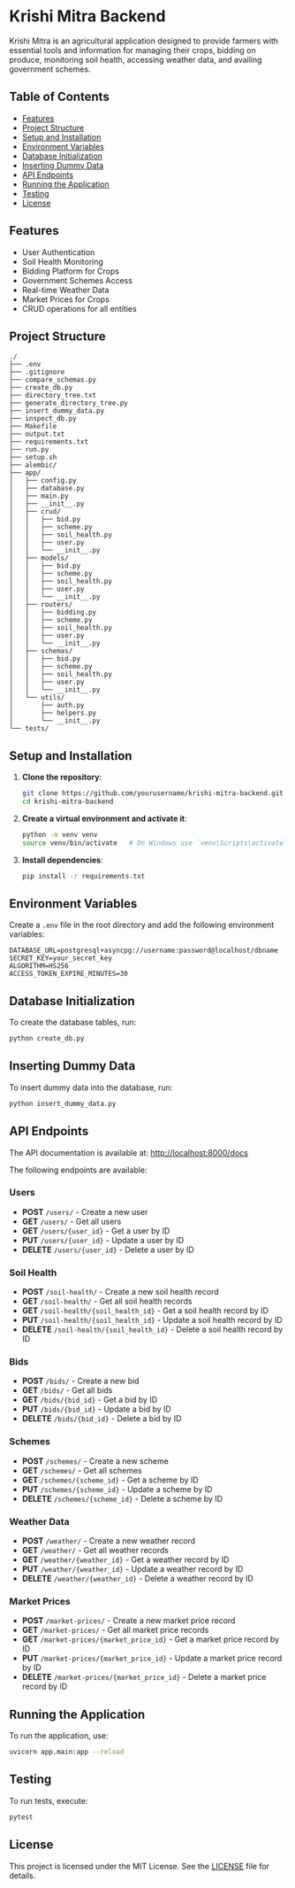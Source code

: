 # Krishi Mitra Backend

Krishi Mitra is an agricultural application designed to provide farmers with essential tools and information for managing their crops, bidding on produce, monitoring soil health, accessing weather data, and availing government schemes.

## Table of Contents

- [Features](#features)
- [Project Structure](#project-structure)
- [Setup and Installation](#setup-and-installation)
- [Environment Variables](#environment-variables)
- [Database Initialization](#database-initialization)
- [Inserting Dummy Data](#inserting-dummy-data)
- [API Endpoints](#api-endpoints)
- [Running the Application](#running-the-application)
- [Testing](#testing)
- [License](#license)

## Features

- User Authentication
- Soil Health Monitoring
- Bidding Platform for Crops
- Government Schemes Access
- Real-time Weather Data
- Market Prices for Crops
- CRUD operations for all entities

## Project Structure

```
./
├── .env
├── .gitignore
├── compare_schemas.py
├── create_db.py
├── directory_tree.txt
├── generate_directory_tree.py
├── insert_dummy_data.py
├── inspect_db.py
├── Makefile
├── output.txt
├── requirements.txt
├── run.py
├── setup.sh
├── alembic/
├── app/
│   ├── config.py
│   ├── database.py
│   ├── main.py
│   ├── __init__.py
│   ├── crud/
│   │   ├── bid.py
│   │   ├── scheme.py
│   │   ├── soil_health.py
│   │   ├── user.py
│   │   └── __init__.py
│   ├── models/
│   │   ├── bid.py
│   │   ├── scheme.py
│   │   ├── soil_health.py
│   │   ├── user.py
│   │   └── __init__.py
│   ├── routers/
│   │   ├── bidding.py
│   │   ├── scheme.py
│   │   ├── soil_health.py
│   │   ├── user.py
│   │   └── __init__.py
│   ├── schemas/
│   │   ├── bid.py
│   │   ├── scheme.py
│   │   ├── soil_health.py
│   │   ├── user.py
│   │   └── __init__.py
│   └── utils/
│       ├── auth.py
│       ├── helpers.py
│       └── __init__.py
└── tests/
```

## Setup and Installation

1. **Clone the repository**:
    ```sh
    git clone https://github.com/yourusername/krishi-mitra-backend.git
    cd krishi-mitra-backend
    ```

2. **Create a virtual environment and activate it**:
    ```sh
    python -m venv venv
    source venv/bin/activate   # On Windows use `venv\Scripts\activate`
    ```

3. **Install dependencies**:
    ```sh
    pip install -r requirements.txt
    ```

## Environment Variables

Create a `.env` file in the root directory and add the following environment variables:

```
DATABASE_URL=postgresql+asyncpg://username:password@localhost/dbname
SECRET_KEY=your_secret_key
ALGORITHM=HS256
ACCESS_TOKEN_EXPIRE_MINUTES=30
```

## Database Initialization

To create the database tables, run:

```sh
python create_db.py
```

## Inserting Dummy Data

To insert dummy data into the database, run:

```sh
python insert_dummy_data.py
```

## API Endpoints

The API documentation is available at: [http://localhost:8000/docs](http://localhost:8000/docs)

The following endpoints are available:

### Users

- **POST** `/users/` - Create a new user
- **GET** `/users/` - Get all users
- **GET** `/users/{user_id}` - Get a user by ID
- **PUT** `/users/{user_id}` - Update a user by ID
- **DELETE** `/users/{user_id}` - Delete a user by ID

### Soil Health

- **POST** `/soil-health/` - Create a new soil health record
- **GET** `/soil-health/` - Get all soil health records
- **GET** `/soil-health/{soil_health_id}` - Get a soil health record by ID
- **PUT** `/soil-health/{soil_health_id}` - Update a soil health record by ID
- **DELETE** `/soil-health/{soil_health_id}` - Delete a soil health record by ID

### Bids

- **POST** `/bids/` - Create a new bid
- **GET** `/bids/` - Get all bids
- **GET** `/bids/{bid_id}` - Get a bid by ID
- **PUT** `/bids/{bid_id}` - Update a bid by ID
- **DELETE** `/bids/{bid_id}` - Delete a bid by ID

### Schemes

- **POST** `/schemes/` - Create a new scheme
- **GET** `/schemes/` - Get all schemes
- **GET** `/schemes/{scheme_id}` - Get a scheme by ID
- **PUT** `/schemes/{scheme_id}` - Update a scheme by ID
- **DELETE** `/schemes/{scheme_id}` - Delete a scheme by ID

### Weather Data

- **POST** `/weather/` - Create a new weather record
- **GET** `/weather/` - Get all weather records
- **GET** `/weather/{weather_id}` - Get a weather record by ID
- **PUT** `/weather/{weather_id}` - Update a weather record by ID
- **DELETE** `/weather/{weather_id}` - Delete a weather record by ID

### Market Prices

- **POST** `/market-prices/` - Create a new market price record
- **GET** `/market-prices/` - Get all market price records
- **GET** `/market-prices/{market_price_id}` - Get a market price record by ID
- **PUT** `/market-prices/{market_price_id}` - Update a market price record by ID
- **DELETE** `/market-prices/{market_price_id}` - Delete a market price record by ID

## Running the Application

To run the application, use:

```sh
uvicorn app.main:app --reload
```

## Testing

To run tests, execute:

```sh
pytest
```

## License

This project is licensed under the MIT License. See the [LICENSE](LICENSE) file for details.
